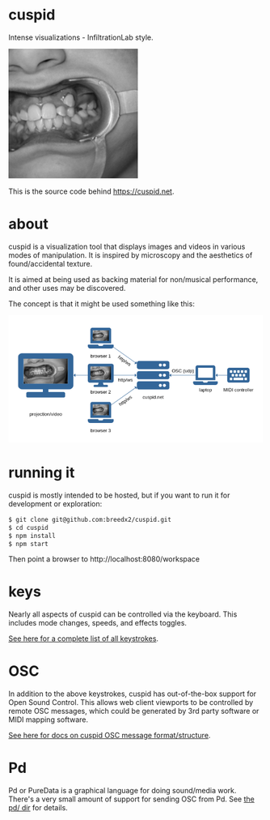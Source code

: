 # cuspid

Intense visualizations - InfiltrationLab style.

![alt text](https://raw.githubusercontent.com/breedx2/cuspid/master/static/set1/cuspid.jpg "cuspid")

This is the source code behind https://cuspid.net.

# about

cuspid is a visualization tool that displays images and videos in various modes of manipulation.  It is inspired by microscopy and the aesthetics of found/accidental texture.

It is aimed at being used as backing material for non/musical performance, and other uses may be discovered.

The concept is that it might be used something like this:

![diagram](https://github.com/breedx2/cuspid/raw/master/docs/cuspid_topology.png)

# running it

cuspid is mostly intended to be hosted, but if you want to run it for development or exploration:

```
$ git clone git@github.com:breedx2/cuspid.git
$ cd cuspid
$ npm install
$ npm start
```

Then point a browser to http://localhost:8080/workspace

# keys

Nearly all aspects of cuspid can be controlled via the keyboard.  This includes
mode changes, speeds, and effects toggles.

[See here for a complete list of all keystrokes](../master/docs/KEYS.md).

# OSC

In addition to the above keystrokes, cuspid has out-of-the-box support for Open Sound Control.
This allows web client viewports to be controlled by remote OSC messages, which could
be generated by 3rd party software or MIDI mapping software.

[See here for docs on cuspid OSC message format/structure](../master/docs/OSC.md).

# Pd

Pd or PureData is a graphical language for doing sound/media work.  There's a very small amount of support for sending OSC from Pd.  See [the pd/ dir](../master/pd) for details.
